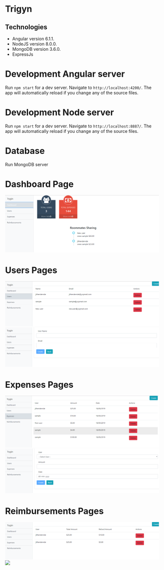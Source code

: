 # Trigyn

## Technologies
  - Angular  version 6.1.1.
  - NodeJS version 8.0.0.
  - MongoDB version 3.6.0.
  - ExpressJs
  
# Development Angular server

Run `npm start` for a dev server. Navigate to `http://localhost:4200/`. The app will automatically reload if you change any of the source files.

# Development Node server

Run `npm start` for a dev server. Navigate to `http://localhost:8887/`. The app will automatically reload if you change any of the source files.

# Database

Run MongoDB server

# Dashboard Page
![](/screenshots/dashbaord.png)

# Users Pages
![](/screenshots/users_list.png)
![](/screenshots/users_create.png)

# Expenses Pages
![](/screenshots/expenses_list.png)
![](/screenshots/expenses_create.png)

# Reimbursements Pages
![](/screenshots/refund_list.png)
![](/screenshots/refund_createt.png)
